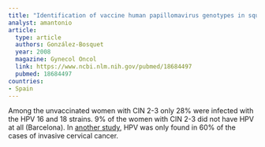 ```yaml
---
title: "Identification of vaccine human papillomavirus genotypes in squamous intraepithelial lesions (CIN2 - 3)"
analyst: amantonio
article:
  type: article
  authors: González-Bosquet
  year: 2008
  magazine: Gynecol Oncol
  link: https://www.ncbi.nlm.nih.gov/pubmed/18684497
  pubmed: 18684497
countries:
- Spain
---
```


Among the unvaccinated women with CIN 2-3 only 28% were infected with the HPV 16 and 18 strains.
9% of the women with CIN 2-3 did not have HPV at all (Barcelona).
In [another study](https://www.ncbi.nlm.nih.gov/pubmed/11812085), HPV was only found in 60% of the cases of invasive cervical cancer.

